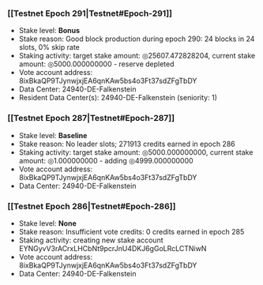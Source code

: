 ### [[Testnet Epoch 291|Testnet#Epoch-291]]
* Stake level: **Bonus**
* Stake reason: Good block production during epoch 290: 24 blocks in 24 slots, 0% skip rate
* Staking activity: target stake amount: ◎25607.472828204, current stake amount: ◎5000.000000000 - reserve depleted
* Vote account address: 8ixBkaQP9TJynwjxjEA6qnKAw5bs4o3Ft37sdZFgTbDY
* Data Center: 24940-DE-Falkenstein
* Resident Data Center(s): 24940-DE-Falkenstein (seniority: 1)
### [[Testnet Epoch 287|Testnet#Epoch-287]]
* Stake level: **Baseline**
* Stake reason: No leader slots; 271913 credits earned in epoch 286
* Staking activity: target stake amount: ◎5000.000000000, current stake amount: ◎1.000000000 - adding ◎4999.000000000
* Vote account address: 8ixBkaQP9TJynwjxjEA6qnKAw5bs4o3Ft37sdZFgTbDY
* Data Center: 24940-DE-Falkenstein
### [[Testnet Epoch 286|Testnet#Epoch-286]]
* Stake level: **None**
* Stake reason: Insufficient vote credits: 0 credits earned in epoch 285
* Staking activity: creating new stake account EYNGyvV3rACrxLHCbNt9pcrJnU4DKJ6gGoLRcLCTNiwN
* Vote account address: 8ixBkaQP9TJynwjxjEA6qnKAw5bs4o3Ft37sdZFgTbDY
* Data Center: 24940-DE-Falkenstein